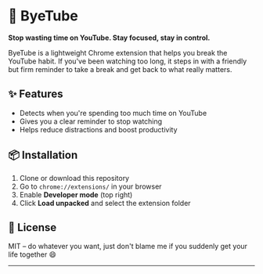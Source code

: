 # 🧠 ByeTube

**Stop wasting time on YouTube. Stay focused, stay in control.**

ByeTube is a lightweight Chrome extension that helps you break the YouTube habit. If you've been watching too long, it steps in with a friendly but firm reminder to take a break and get back to what really matters.

## ✨ Features

- Detects when you're spending too much time on YouTube
- Gives you a clear reminder to stop watching
- Helps reduce distractions and boost productivity

## 📦 Installation

1. Clone or download this repository
2. Go to `chrome://extensions/` in your browser
3. Enable **Developer mode** (top right)
4. Click **Load unpacked** and select the extension folder

## 📝 License

MIT – do whatever you want, just don't blame me if you suddenly get your life together 😄

---
